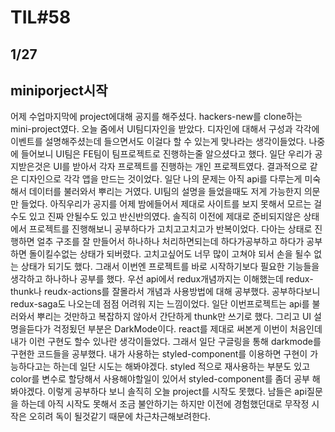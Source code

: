 # TIL#58

## 1/27

## miniporject시작

어제 수업마지막에 project에대해 공지를 해주셨다. hackers-new를 clone하는 mini-project였다. 오늘 줌에서 UI팀디자인을 받았다. 디자인에 대해서 구성과 각각에 이벤트를 설명해주셨는데 들으면서도 이걸다 할 수 있는게 맞나라는 생각이들었다. 나중에 들어보니 UI팀은 FE팀이 팀프로젝트로 진행하는줄 알으셨다고 했다. 일단 우리가 공지받은것은 UI를 받아서 각자 프로젝트를 진행하는 개인 프로젝트였다. 결과적으로 같은 디자인으로 각각 앱을 만드는 것이었다. 일단 나의 문제는 아직 api를 다루는게 미숙해서 데이터를 불러와서 뿌리는 거였다. UI팀의 설명을 들었을때도 저게 가능한지 의문만 들었다. 아직우리가 공지를 어제 밤에들어서 제대로 사이트를 보지 못해서 모르는 걸수도 있고 진짜 안될수도 있고 반신반의였다. 솔직히 이전에 제대로 준비되지않은 상태에서 프로젝트를 진행해보니 공부하다가 고치고고치고가 반복이었다. 다아는 상태로 진행하면 얼추 구조를 잘 만들어서 하나하나 처리하면되는데 하다가공부하고 하다가 공부하면 돌이킬수없는 상태가 되버렸다. 고치고싶어도 너무 많이 고쳐야 되서 손을 될수 없는 상태가 되기도 했다. 그래서 이번엔 프로젝트를 바로 시작하기보다 필요한 기능들을 생각하고 하나하나 공부를 했다. 우선 api에서 redux개념까지는 이해했는데 redux-thunk나 reudx-actions를 잘몰라서 개념과 사용방법에 대해 공부했다. 공부하다보니 redux-saga도 나오는데 점점 어려워 지는 느낌이었다. 일단 이번프로젝트는 api를 불러와서 뿌리는 것만하고 복잡하지 않아서 간단하게 thunk만 쓰기로 했다. 그리고 UI 설명을듣다가 걱정됬던 부분은 DarkMode이다. react를 제대로 써본게 이번이 처음인데 내가 이런 구현도 할수 있나란 생각이들었다. 그래서 일단 구글링을 통해 darkmode를 구현한 코드들을 공부했다. 내가 사용하는 styled-component를 이용하면 구현이 가능하다고는 하는데 일단 시도는 해봐야겠다. styled 적으로 재사용하는 부분도 있고 color를 변수로 할당해서 사용해야할일이 있어서 styled-component를 좀더 공부 해봐야겠다. 이렇게 공부하다 보니 솔직히 오늘 project를 시작도 못했다. 남들은 api질문을 하는데 아직 시작도 못해서 조금 불안하기는 하지만 이전에 경험했던대로 무작정 시작은 오히려 독이 될것같기 때문에 차근차근해보려한다.
